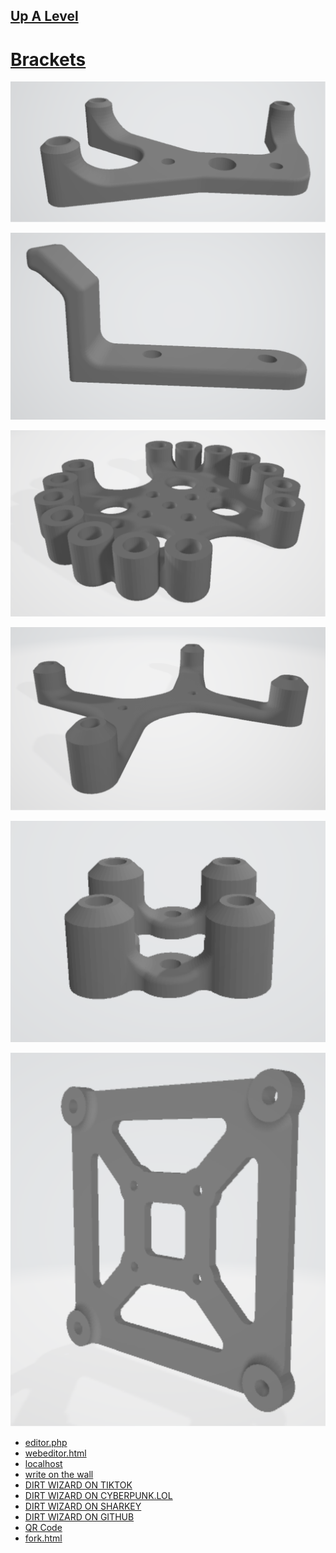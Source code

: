## [Up A Level](../)

# [Brackets](https://github.com/LafeLabs/network/tree/main/brackets)



[![images/arduino-bracket-stl.png](images/arduino-bracket-stl.png)](elements/arduino-bracket.stl)

[![images/cable-cleat-stl.png](images/cable-cleat-stl.png)](elements/cable-cleat.stl)

[![images/circuit-playground-express-wood-bracket-stl.png](images/circuit-playground-express-wood-bracket-stl.png)](elements/circuit-playground-express-wood-bracket.stl)

[![images/pi4-wood-bracket-stl.png](images/pi4-wood-bracket-stl.png)](elements/pi4-wood-bracket.stl)

[![images/stemma-knob-wood-bracket-stl.png](images/stemma-knob-wood-bracket-stl.png)](elements/stemma-knob-wood-bracket.stl)

[![images/sunfounder-screen-wood-bracket-stl.png](images/sunfounder-screen-wood-bracket-stl.png)](elements/sunfounder-screen-wood-bracket.stl)


 - [editor.php](editor.php)
 - [webeditor.html](webeditor.html)
 - [localhost](http://localhost)
 - [write on the wall](wall.html)
 - [DIRT WIZARD ON TIKTOK](https://www.tiktok.com/@dirt_wizard666)
 - [DIRT WIZARD ON CYBERPUNK.LOL](https://cyberpunk.lol/@dirtwizard)
 - [DIRT WIZARD ON SHARKEY](https://shark.distantserver.org/@dirtwizard)
 - [DIRT WIZARD ON GITHUB](https://github.com/lafeLabs/)
 - [QR Code](qrcode.html)
 - [fork.html](fork.html)




